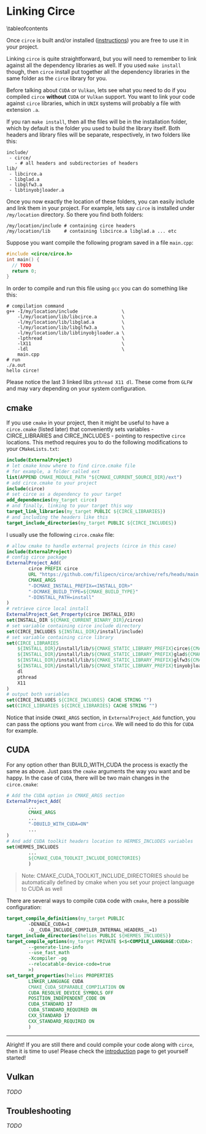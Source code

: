 # Linking Circe

\tableofcontents

Once `circe` is built and/or installed ([instructions](1_build_and_install.md))
you are free to use it in your project.

Linking `circe` is quite straightforward, but you will need to remember to link against all the 
dependency libraries as well. If you used `make install` though, then `circe` install put together
all the dependency libraries in the same folder as the `circe` library for you.

Before talking about `CUDA` or `Vulkan`, lets see what you need to do if you compiled `circe` **without**
`CUDA` or `Vulkan` support. You want to link your code against `circe` libraries, which in `UNIX` systems will
probably a file with extension `.a`.

If you ran `make install`, then all the files will be in the installation folder, which by default
is the folder you used to build the library itself. Both headers and library files will be 
separate, respectively, in two folders like this:
```shell
include/
 - circe/
   - # all headers and subdirectories of headers
lib/
 - libcirce.a
 - libglad.a
 - libglfw3.a
 - libtinyobjloader.a
```

Once you now exactly the location of these folders, you can easily include and link them 
in your project. For example, lets say `circe` is installed under `/my/location` directory.
So there you find both folders:
```shell
/my/location/include # containing circe headers
/my/location/lib     # containing libcirce.a libglad.a ... etc
```

Suppose you want compile the following program saved in a file `main.cpp`:
```cpp
#include <circe/circe.h>
int main() {
  // TODO
  return 0;
}
```

In order to compile and run this file using `gcc` you can do something like this:
```shell
# compilation command
g++ -I/my/location/include                \
    -l/my/location/lib/libcirce.a         \
    -l/my/location/lib/libglad.a          \
    -l/my/location/lib/libglfw3.a         \
    -l/my/location/lib/libtinyobjloader.a \
    -lpthread                             \
    -lX11                                 \
    -ldl                                  \
    main.cpp  
# run
./a.out
hello circe!
```

Please notice the last 3 linked libs `pthread X11 dl`. These come from `GLFW` and may vary 
depending on your system configuration.

## cmake 
If you use `cmake` in your project, then it might be useful to have 
a `circe.cmake` (listed later) that conveniently sets variables - CIRCE_LIBRARIES and
CIRCE_INCLUDES - pointing to respective `circe` locations. This method
requires you to do the following modifications to your `CMakeLists.txt`:
```cmake
include(ExternalProject)
# let cmake know where to find circe.cmake file
# for example, a folder called ext
list(APPEND CMAKE_MODULE_PATH "${CMAKE_CURRENT_SOURCE_DIR}/ext")
# add circe.cmake to your project
include(circe)
# set circe as a dependency to your target
add_dependencies(my_target circe)
# and finally, linking to your target this way
target_link_libraries(my_target PUBLIC ${CIRCE_LIBRARIES})
# and including the headers like this
target_include_directories(my_target PUBLIC ${CIRCE_INCLUDES})
```

I usually use the following `circe.cmake` file:
```cmake
# allow cmake to handle external projects (circe in this case)
include(ExternalProject)
# config circe package
ExternalProject_Add(
        circe PREFIX circe
        URL "https://github.com/filipecn/circe/archive/refs/heads/main.zip"
        CMAKE_ARGS
        "-DCMAKE_INSTALL_PREFIX=<INSTALL_DIR>"
        "-DCMAKE_BUILD_TYPE=${CMAKE_BUILD_TYPE}"
        "-DINSTALL_PATH=install"
)
# retrieve circe local install
ExternalProject_Get_Property(circe INSTALL_DIR)
set(INSTALL_DIR ${CMAKE_CURRENT_BINARY_DIR}/circe)
# set variable containing circe include directory
set(CIRCE_INCLUDES ${INSTALL_DIR}/install/include)
# set variable containing circe library
set(CIRCE_LIBRARIES 
    ${INSTALL_DIR}/install/lib/${CMAKE_STATIC_LIBRARY_PREFIX}circe${CMAKE_STATIC_LIBRARY_SUFFIX}
    ${INSTALL_DIR}/install/lib/${CMAKE_STATIC_LIBRARY_PREFIX}glad${CMAKE_STATIC_LIBRARY_SUFFIX}
    ${INSTALL_DIR}/install/lib/${CMAKE_STATIC_LIBRARY_PREFIX}glfw3${CMAKE_STATIC_LIBRARY_SUFFIX}
    ${INSTALL_DIR}/install/lib/${CMAKE_STATIC_LIBRARY_PREFIX}tinyobjloader${CMAKE_STATIC_LIBRARY_SUFFIX}
    dl
    pthread
    X11
)
# output both variables
set(CIRCE_INCLUDES ${CIRCE_INCLUDES} CACHE STRING "")
set(CIRCE_LIBRARIES ${CIRCE_LIBRARIES} CACHE STRING "")
```

Notice that inside `CMAKE_ARGS` section, in `ExternalProject_Add` function, you can pass the
options you want from `circe`. We will need to do this for `CUDA` for example.

## CUDA
For any option other than BUILD_WITH_CUDA the process is exactly the same as above. Just
pass the `cmake` arguments the way you want and be happy. In the case of `CUDA`, there will be two main 
changes in the `circe.cmake`:
```cmake
# Add the CUDA option in CMAKE_ARGS section
ExternalProject_Add(
        ...
        CMAKE_ARGS
        ...
        "-DBUILD_WITH_CUDA=ON" 
        ...
)
# And add CUDA toolkit headers location to HERMES_INCLUDES variables
set(HERMES_INCLUDES
        ...
        ${CMAKE_CUDA_TOOLKIT_INCLUDE_DIRECTORIES}
        )
```
> Note: CMAKE_CUDA_TOOLKIT_INCLUDE_DIRECTORIES should be automatically defined by cmake when
> you set your project language to CUDA as well

There are several ways to compile `CUDA` code with `cmake`, here a possible configuration:

```cmake
target_compile_definitions(my_target PUBLIC
        -DENABLE_CUDA=1
        -D__CUDA_INCLUDE_COMPILER_INTERNAL_HEADERS__=1)
target_include_directories(helios PUBLIC ${HERMES_INCLUDES})
target_compile_options(my_target PRIVATE $<$<COMPILE_LANGUAGE:CUDA>:
        --generate-line-info
        --use_fast_math
        -Xcompiler -pg
        --relocatable-device-code=true
        >)
set_target_properties(helios PROPERTIES
        LINKER_LANGUAGE CUDA
        CMAKE_CUDA_SEPARABLE_COMPILATION ON
        CUDA_RESOLVE_DEVICE_SYMBOLS OFF
        POSITION_INDEPENDENT_CODE ON
        CUDA_STANDARD 17
        CUDA_STANDARD_REQUIRED ON
        CXX_STANDARD 17
        CXX_STANDARD_REQUIRED ON
        )
```
---
Alright! If you are still there and could compile your code along with `circe`, then it is time to use! 
Please check the [introduction](0_getting_started.md) page to get yourself started!

## Vulkan

_TODO_

## Troubleshooting

_TODO_
